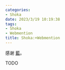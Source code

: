 ```yaml
---
categories:
- Shoka
date: 2023/3/19 10:19:38
tags:
- Shoka
- Webmention
title: Shoka:+Webmention
---
```

感谢 [藍](https://kwaa.dev/indieweb)。

TODO
